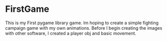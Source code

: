 # FirstGame

This is my First pygame library game. Im hoping to create a simple fighting campaign game with my own animations. Before I begin creating the images with other software, I created a player obj and basic movement. 
